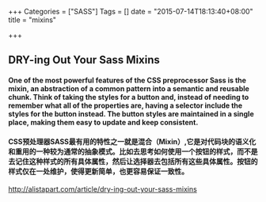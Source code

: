 +++
Categories = ["SASS"]
Tags = []
date = "2015-07-14T18:13:40+08:00"
title = "mixins"

+++
## DRY-ing Out Your Sass Mixins

#### One of the most powerful features of the CSS preprocessor Sass is the mixin, an abstraction of a common pattern into a semantic and reusable chunk. Think of taking the styles for a button and, instead of needing to remember what all of the properties are, having a selector include the styles for the button instead. The button styles are maintained in a single place, making them easy to update and keep consistent.

#### CSS预处理器SASS最有用的特性之一就是混合（Mixin）,它是对代码块的语义化和重用的一种较为通常的抽象模式。比如去思考如何使用一个按钮的样式，而不是去记住这种样式的所有具体属性，然后让选择器去包括所有这些具体属性。按钮的样式仅在一处维护，使得更新简单，也更容易保证一致性。

http://alistapart.com/article/dry-ing-out-your-sass-mixins
